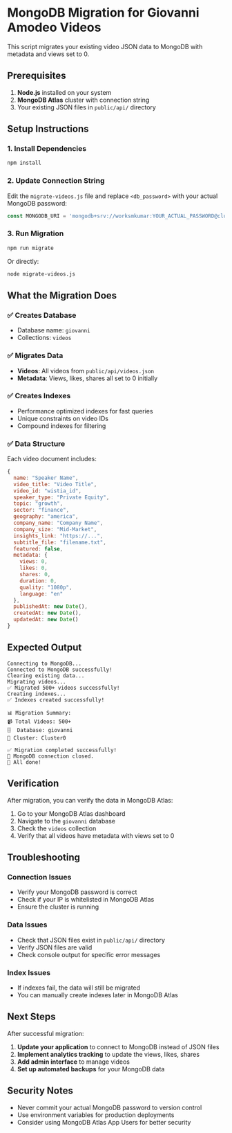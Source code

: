 # MongoDB Migration for Giovanni Amodeo Videos

This script migrates your existing video JSON data to MongoDB with metadata and views set to 0.

## Prerequisites

1. **Node.js** installed on your system
2. **MongoDB Atlas** cluster with connection string
3. Your existing JSON files in `public/api/` directory

## Setup Instructions

### 1. Install Dependencies

```bash
npm install
```

### 2. Update Connection String

Edit the `migrate-videos.js` file and replace `<db_password>` with your actual MongoDB password:

```javascript
const MONGODB_URI = 'mongodb+srv://worksmkumar:YOUR_ACTUAL_PASSWORD@cluster0.oqejoev.mongodb.net/?retryWrites=true&w=majority&appName=Cluster0';
```

### 3. Run Migration

```bash
npm run migrate
```

Or directly:

```bash
node migrate-videos.js
```

## What the Migration Does

### ✅ Creates Database
- Database name: `giovanni`
- Collections: `videos`

### ✅ Migrates Data
- **Videos**: All videos from `public/api/videos.json`
- **Metadata**: Views, likes, shares all set to 0 initially

### ✅ Creates Indexes
- Performance optimized indexes for fast queries
- Unique constraints on video IDs
- Compound indexes for filtering

### ✅ Data Structure

Each video document includes:

```javascript
{
  name: "Speaker Name",
  video_title: "Video Title",
  video_id: "wistia_id",
  speaker_type: "Private Equity",
  topic: "growth",
  sector: "finance",
  geography: "america",
  company_name: "Company Name",
  company_size: "Mid-Market",
  insights_link: "https://...",
  subtitle_file: "filename.txt",
  featured: false,
  metadata: {
    views: 0,
    likes: 0,
    shares: 0,
    duration: 0,
    quality: "1080p",
    language: "en"
  },
  publishedAt: new Date(),
  createdAt: new Date(),
  updatedAt: new Date()
}
```

## Expected Output

```
Connecting to MongoDB...
Connected to MongoDB successfully!
Clearing existing data...
Migrating videos...
✅ Migrated 500+ videos successfully!
Creating indexes...
✅ Indexes created successfully!

📊 Migration Summary:
📹 Total Videos: 500+
🗄️  Database: giovanni
🔗 Cluster: Cluster0

✅ Migration completed successfully!
🔌 MongoDB connection closed.
🎉 All done!
```

## Verification

After migration, you can verify the data in MongoDB Atlas:

1. Go to your MongoDB Atlas dashboard
2. Navigate to the `giovanni` database
3. Check the `videos` collection
4. Verify that all videos have metadata with views set to 0

## Troubleshooting

### Connection Issues
- Verify your MongoDB password is correct
- Check if your IP is whitelisted in MongoDB Atlas
- Ensure the cluster is running

### Data Issues
- Check that JSON files exist in `public/api/` directory
- Verify JSON files are valid
- Check console output for specific error messages

### Index Issues
- If indexes fail, the data will still be migrated
- You can manually create indexes later in MongoDB Atlas

## Next Steps

After successful migration:

1. **Update your application** to connect to MongoDB instead of JSON files
2. **Implement analytics tracking** to update the views, likes, shares
3. **Add admin interface** to manage videos
4. **Set up automated backups** for your MongoDB data

## Security Notes

- Never commit your actual MongoDB password to version control
- Use environment variables for production deployments
- Consider using MongoDB Atlas App Users for better security 